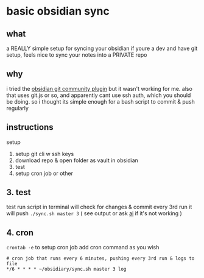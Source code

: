 
# basic obsidian sync

## what
a REALLY simple setup for syncing your obsidian
if youre a dev and have git setup, feels nice to sync your notes into a PRIVATE repo

## why
i tried the [obsidian git community plugin](https://github.com/denolehov/obsidian-git) but it wasn't working for me.
also that uses git.js or so, and apparently cant use ssh auth, which you should be doing.
so i thought its simple enough for a bash script to commit & push regularly


## instructions
setup
1. setup git cli w ssh keys
2. download repo & open folder as vault in obsidian
3. test
4. setup cron job or other

## 3. test 
test run script in terminal
will check for changes & commit
every 3rd run it will push
`./sync.sh master 3`
( see output or ask [ai](https://huggingface.co/chat/) if it's not working )

## 4. cron
`crontab -e` to setup cron job
add cron command as you wish

```
# cron job that runs every 6 minutes, pushing every 3rd run & logs to file
*/6 * * * * ~/obsidiary/sync.sh master 3 log
```
